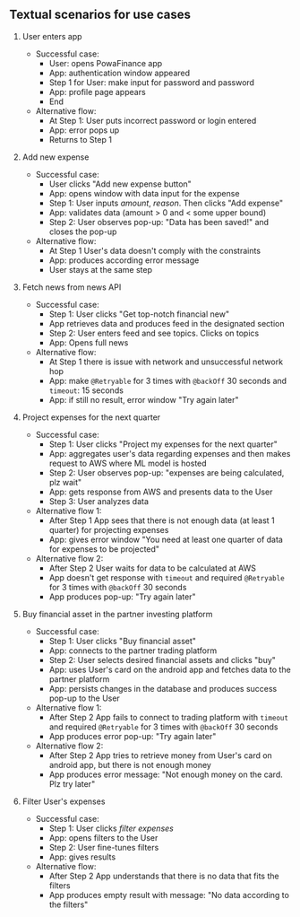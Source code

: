 ## Textual scenarios for use cases

1. User enters app 

   * Successful case:
     - User: opens PowaFinance app
     - App: authentication window appeared
     - Step 1 for User: make input for password and password
     - App: profile page appears
     - End
   * Alternative flow:
     - At Step 1: User puts incorrect password or login entered
     - App: error pops up
     - Returns to Step 1

2. Add new expense

   * Successful case:
      - User clicks "Add new expense button"
      - App: opens window with data input for the expense
      - Step 1: User inputs _amount_, _reason_. Then clicks "Add expense"
      - App: validates data (amount > 0 and < some upper bound)
      - Step 2: User observes pop-up: "Data has been saved!" and closes the pop-up
   * Alternative flow:
     - At Step 1 User's data doesn't comply with the constraints
     - App: produces according error message
     - User stays at the same step

3. Fetch news from news API

   * Successful case:
     - Step 1: User clicks "Get top-notch financial new"
     - App retrieves data and produces feed in the designated section
     - Step 2: User enters feed and see topics. Clicks on topics
     - App: Opens full news
   * Alternative flow:
     - At Step 1 there is issue with network and unsuccessful network hop
     - App: make `@Retryable` for 3 times with `@backOff` 30 seconds and `timeout`: 15 seconds
     - App: if still no result, error window "Try again later"

4. Project expenses for the next quarter

    * Successful case:
      - Step 1: User clicks "Project my expenses for the next quarter"
      - App: aggregates user's data regarding expenses and then makes request to AWS where ML model is hosted
      - Step 2: User observes pop-up: "expenses are being calculated, plz wait"
      - App: gets response from AWS and presents data to the User
      - Step 3: User analyzes data
   * Alternative flow 1:
     - After Step 1 App sees that there is not enough data (at least 1 quarter) for projecting expenses
     - App: gives error window "You need at least one quarter of data for expenses to be projected"
   * Alternative flow 2:
     - After Step 2 User waits for data to be calculated at AWS
     - App doesn't get response with `timeout` and required `@Retryable` for 3 times with `@backOff` 30 seconds
     - App produces pop-up: "Try again later"

5. Buy financial asset in the partner investing platform
    * Successful case:
      - Step 1: User clicks "Buy financial asset"
      - App: connects to the partner trading platform
      - Step 2: User selects desired financial assets and clicks "buy"
      - App: uses User's card on the android app and fetches data to the partner platform
      - App: persists changes in the database and produces success pop-up to the User
   * Alternative flow 1:
     - After Step 2 App fails to connect to trading platform with `timeout` and required `@Retryable` for 3 times with `@backOff` 30 seconds
     - App produces error pop-up: "Try again later"
   * Alternative flow 2:
     - After Step 2 App tries to retrieve money from User's card on android app, but there is not enough money
     - App produces error message: "Not enough money on the card. Plz try later"

6. Filter User's expenses
    * Successful case:
      - Step 1: User clicks _filter expenses_
      - App: opens filters to the User
      - Step 2: User fine-tunes filters
      - App: gives results
   * Alternative flow:
     - After Step 2 App understands that there is no data that fits the filters
     - App produces empty result with message: "No data according to the filters"